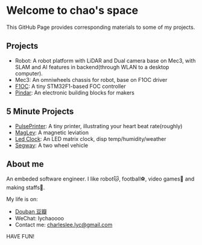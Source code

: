 # Welcome to chao's space

This GitHub Page provides corresponding materials to some of my projects.

## Projects

- Robot: A robot platform with LiDAR and Dual camera base on Mec3, with SLAM and AI features in backend(through WLAN to a desktop computer).
- Mec3: An omniwheels chassis for robot, base on F1OC driver
- [F1OC](https://github.com/charles-lyc/f1oc): A tiny STM32F1-based FOC controller
- [Pindar](https://github.com/charles-lyc/pindar): An electronic building blocks for makers

## 5 Minute Projects

- [PulsePrinter](https://github.com/szdiy/pulse_printer): A tiny printer, illustrating your heart beat rate(roughly)
- [MagLev](https://github.com/charles-lyc/maglev): A magnetic leviation 
- [Led Clock](https://github.com/charles-lyc/led_clock): An LED matrix clock, disp temp/humidity/weather 
- [Segway](https://github.com/charles-lyc/segway): A two wheel vehicle 

## About me

An embeded software engineer. I like robot🐱, football⚽, video games🎾 and making staffs🔫.

My life is on:
- [Douban 豆瓣](https://www.douban.com/people/Charles--Lee/statuses)
- WeChat: lychaoooo
- Contact me: charleslee.lyc@gmail.com


HAVE FUN!
